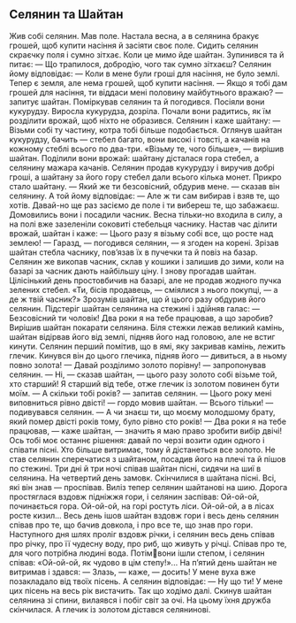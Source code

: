 ## Селянин та Шайтан

Жив собі селянин. Мав поле. Настала весна, а в селянина бракує грошей, щоб купити насіння й засіяти своє поле. Сидить селянин скраєчку поля і сумно зітхає. Коли це мимо йде шайтан. Зупинився та й питає:
— Що трапилося, добродію, чого так сумно зітхаєш? Селянин йому відповідає:
— Коли в мене були гроші для насіння, не було землі. Тепер є земля, але нема грошей, щоб купити насіння.
— Якщо я тобі дам грошей для насіння, ти віддаси мені половину майбутнього вражаю? — запитує шайтан.
Поміркував селянин та й погодився. Посіяли вони кукурудзу. Виросла кукурудза, дозріла. Почали вони радитись, як їм розділити врожай, щоб ніхто не образився.
Селянин і каже шайтану:
— Візьми собі ту частину, котра тобі більше подобається. Оглянув шайтан кукурудзу, бачить — стебел багато, вони
високі і товсті, а качанів на кожному стеблі всього по два-три. «Візьму те, чого більше», — вирішив шайтан.
Поділили вони врожай: шайтану дісталася гора стебел, а селянину мажара качанів. Селянин продав кукурудзу і виручив добрі гроші, а шайтану за його гору стебел дали всього кілька монет.
Прикро стало шайтану.
— Який же ти безсовісний, обдурив мене. — сказав він селянину.
А той йому відповідає:
— Але ж ти сам вибирав і взяв те, що хотів. Давай-но ще раз засіємо де поле і ти вибереш те, що забажаєш.
Домовились вони і посадили часник.
Весна тільки-но входила в силу, а на полі вже зазеленіли соковиті стебельця часнику. Настав час ділити врожай, шайтан і каже:
— Цього разу я візьму собі все, що росте над землею!
— Гаразд, — погодився селянин, — я згоден на корені. Зрізав шайтан стебла часнику, пов’язав їх в пучечки та й повіз
на базар. Селянин же викопав часник, склав у кошики і залишив до зими, коли на базарі за часник дають найбільшу ціну.
І знову прогадав шайтан. Цілісінький день простовбичив на базарі, але не продав жодного пучка зелених стебел. «Ти, бісів продавець, — сміялися з нього покупці, — а де ж твій часник?»
Зрозумів шайтан, що й цього разу обдурив його селянин. Підстеріг шайтан селянина на стежині і здійняв галас:
— Безсовісний ти чоловік! Два роки я на тебе працював,
а що заробив?
Вирішив шайтан покарати селянина. Біля стежки лежав великий камінь, шайтан відірвав його від землі, підняв його над головою, але не встиг кинути. Селянин перший помітив, що в ямі, яку закривав камінь, лежить глечик. Кинувся він до цього глечика, підняв його — дивиться, а в ньому повно золота!
— Давай розділимо золото порівну! — запропонував селянин.
— Ні, — сказав шайтан, — цього разу золото собі візьме той, хто старший! Я старший від тебе, отже глечик із золотом повинен бути моїм.
— А скільки тобі років? — запитав селянин.
— Цього року мені виповниться рівно двісті! — гордо мовив шайтан.
— Всього тільки! — подивувався селянин. — А чи знаєш ти, що моєму молодшому брату, який помер двісті років тому, було рівно сто років!
— Два роки я на тебе працював, — каже шайтан, — значить я маю право зробити вибір двічі! Ось тобі моє останнє рішення: давай по черзі возити один одного і співати пісні. Хто більше витримає, тому й дістанеться все золото.
Не став селянин сперечатися з шайтаном, посадив його на плечі та й пішов по стежині. Три дні й три ночі співав шайтан пісні, сидячи на шиї в селянина. На четвертий день замовк. Скінчилися в шайтана пісні. Всі, які він знав — проспівав.
Виліз тепер селянин шайтанові на шию. Дорога простяглася вздовж підніжжя гори, і селянин заспівав:
Ой-ой-ой, починається гора.
Ой-ой-ой, на горі ростуть ліси.
Ой-ой-ой, а в лісах росте кизил...
Весь день ішов шайтан вздовж гори і весь день селянин співав про те, що бачив довкола, і про все те, що знав про гори.
Наступного дня шлях проліг вздовж річки, і селянин весь день співав про річку, про її чудесну воду, про риб, що живуть у річці. Співав про те, для чого потрібна людині вода. Потімвони ішли степом, і селянин співав: «Ой-ой-ой, як чудово в цім степу!»...
На п’ятий день шайтан не витримав і здався:
— Злазь, — каже, — досить! У мене вуха вже позакладало від твоїх пісень.
А селянин відповідає:
— Ну що ти! У мене цих пісень на весь рік вистачить. Так що ходімо далі.
Скинув шайтан селянина зі спини, вилаявся і побіг світ за очі. На цьому їхня дружба скінчилася. А глечик із золотом дістався селянинові.
